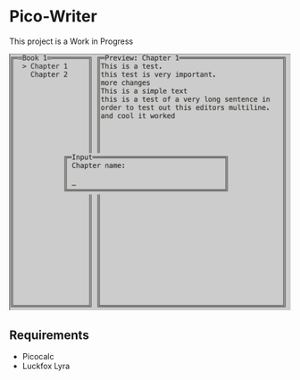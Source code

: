 # Pico-Writer
This project is a Work in Progress

![Screenshot](screenshot.png)

## Requirements
- Picocalc
- Luckfox Lyra

